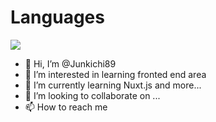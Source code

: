 # Languages

![](http://github-profile-summary-cards.vercel.app/api/cards/repos-per-language?username=junkichi89&theme=monokai)

- 👋 Hi, I’m @Junkichi89
- 👀 I’m interested in learning fronted end area
- 🌱 I’m currently learning Nuxt.js and more...
- 💞️ I’m looking to collaborate on ...
- 📫 How to reach me 

<!---
Junkichi89/Junkichi89 is a ✨ special ✨ repository because its `README.md` (this file) appears on your GitHub profile.
You can click the Preview link to take a look at your changes.
--->
